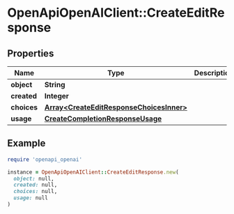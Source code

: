 # OpenApiOpenAIClient::CreateEditResponse

## Properties

| Name | Type | Description | Notes |
| ---- | ---- | ----------- | ----- |
| **object** | **String** |  |  |
| **created** | **Integer** |  |  |
| **choices** | [**Array&lt;CreateEditResponseChoicesInner&gt;**](CreateEditResponseChoicesInner.md) |  |  |
| **usage** | [**CreateCompletionResponseUsage**](CreateCompletionResponseUsage.md) |  |  |

## Example

```ruby
require 'openapi_openai'

instance = OpenApiOpenAIClient::CreateEditResponse.new(
  object: null,
  created: null,
  choices: null,
  usage: null
)
```

